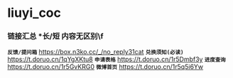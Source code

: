 # liuyi_coc

### 链接汇总 *长/短 内容无区别\f
**`反馈/提问箱`**
https://box.n3ko.cc/_/no_reply31cat
**`兑换须知(必读)`** 
https://t.doruo.cn/1qYgXKtu8
**`申请表格`**
https://t.doruo.cn/1r5Dmbf3y
**`进度查询`**
https://t.doruo.cn/1r5GvKRG0
**`微博首页`**
https://t.doruo.cn/1r5q5i6Yw
